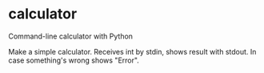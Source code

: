 calculator
==========

Command-line calculator with Python

Make a simple calculator. Receives int by stdin, shows result with stdout. In case something's wrong shows "Error".
